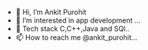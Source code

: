 - 👋 Hi, I’m Ankit Purohit
- 👀 I’m interested in app development ...
- 🌱 Tech stack C,C++,Java and SQl..
- 📫 How to reach me @ankit_purohit...

<!---
Nueralinkk/Nueralinkk is a ✨ special ✨ repository because its `README.md` (this file) appears on your GitHub profile.
You can click the Preview link to take a look at your changes.
--->
